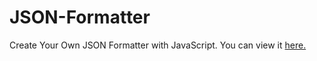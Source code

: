 # JSON-Formatter
Create Your Own JSON Formatter with JavaScript.
You can view it [here.](https://sh1k44r.github.io/JSON-Formatter/)
